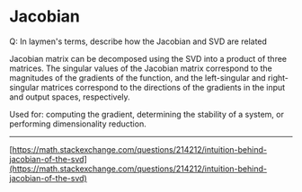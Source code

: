 # Jacobian

Q: In laymen's terms, describe how the Jacobian and SVD are related

Jacobian matrix can be decomposed using the SVD into a product of three matrices. The singular values of the Jacobian matrix correspond to the magnitudes of the gradients of the function, and the left-singular and right-singular matrices correspond to the directions of the gradients in the input and output spaces, respectively.

Used for: computing the gradient, determining the stability of a system, or performing dimensionality reduction.

---

[https://math.stackexchange.com/questions/214212/intuition-behind-jacobian-of-the-svd](https://math.stackexchange.com/questions/214212/intuition-behind-jacobian-of-the-svd)